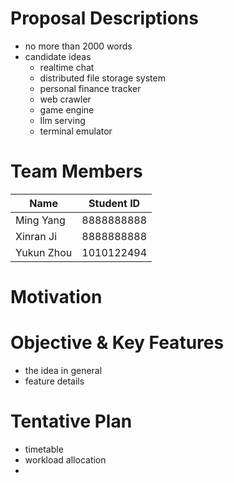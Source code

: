 # Proposal Descriptions
- no more than 2000 words
- candidate ideas
  - realtime chat
  - distributed file storage system
  - personal finance tracker
  - web crawler
  - game engine
  - llm serving
  - terminal emulator

# Team Members
| Name       | Student ID |
| ---------- | ---------- |
| Ming Yang  | 8888888888 |
| Xinran Ji  | 8888888888 |
| Yukun Zhou | 1010122494 |

# Motivation
# Objective & Key Features
- the idea in general
- feature details
# Tentative Plan
- timetable
- workload allocation
- 